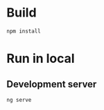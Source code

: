 # Build

````shell
npm install
````

# Run in local
## Development server

````shell
ng serve
````

